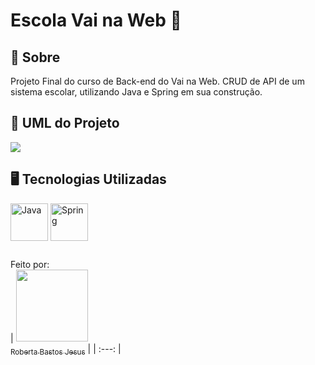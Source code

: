 <h1>Escola Vai na Web 🏫</h1>

## 🧷 Sobre
Projeto Final do curso de Back-end do Vai na Web. CRUD de API de um sistema escolar, utilizando Java e Spring em sua construção.

## 📃 UML do Projeto
<img loading="lazy" src="https://i.imgur.com/nPdO6dZ.png">

## 🖥 Tecnologias Utilizadas
<div display="flex">
  <img align="center" alt="Java" height="60" src="https://cdn.jsdelivr.net/gh/devicons/devicon@latest/icons/java/java-original-wordmark.svg">
  <img align="center" alt="Spring" height="60" src="https://cdn.jsdelivr.net/gh/devicons/devicon@latest/icons/spring/spring-original-wordmark.svg" >
</div>

##

Feito por:
</br>
| [<img loading="lazy" src="https://avatars.githubusercontent.com/u/141182498?v=4" width=115><br><sub>Roberta Bastos Jesus</sub>](https://github.com/RooBastos) |
| :---: |
